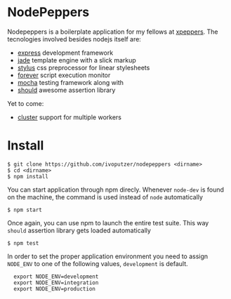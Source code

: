 NodePeppers
===

Nodepeppers is a boilerplate application for my fellows at [xpeppers](http://xpeppers.com). The tecnologies involved besides nodejs itself are:

- [express](http://expressjs.com) development framework
- [jade](http://jade-lang.com) template engine with a slick markup
- [stylus](http://learnboost.github.io/stylus) css preprocessor for linear stylesheets
- [forever](https://github.com/nodejitsu/forever) script execution monitor
- [mocha](http://visionmedia.github.io/mocha/) testing framework along with
- [should](https://github.com/visionmedia/should.js) awesome assertion library

Yet to come:
- [cluster](http://nodejs.org/api/cluster.html) support for multiple workers

Install
===

```
$ git clone https://github.com/ivoputzer/nodepeppers <dirname>
$ cd <dirname>
$ npm install
```

You can start application through npm direcly. Whenever `node-dev` is found on the machine, the command is used instead of `node` automatically
```
$ npm start

```

Once again, you can use npm to launch the entire test suite. This way `should` assertion library gets loaded automatically
```
$ npm test
```

In order to set the proper application environment you need to assign `NODE_ENV` to one of the following values, `development` is default.

```
  export NODE_ENV=development
  export NODE_ENV=integration
  export NODE_ENV=production
```